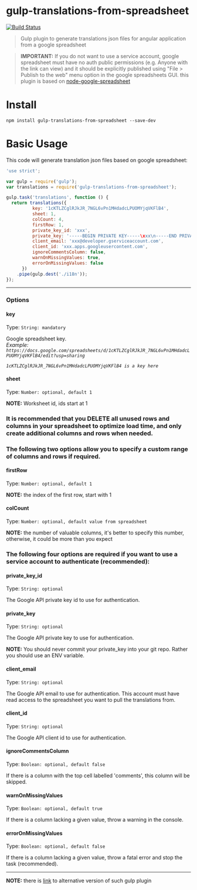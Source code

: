 # gulp-translations-from-spreadsheet

[![Build Status](https://travis-ci.org/mikhail-angelov/gulp-translations-from-spreadsheet.svg?branch=master)](https://travis-ci.org/mikhail-angelov/gulp-translations-from-spreadsheet)

> Gulp plugin to generate translations json files for angular application from a google spreadsheet

> **IMPORTANT:** If you do not want to use a service account, google spreadsheet must have no auth public permissions (e.g.  Anyone with the link can view)
> and it should be explicitly published using "File > Publish to the web" menu option in the google spreadsheets GUI.
> this plugin is based on [node-google-spreadsheet](https://github.com/theoephraim/node-google-spreadsheet)

# Install

```
npm install gulp-translations-from-spreadsheet --save-dev
```

# Basic Usage

This code will generate translation json files based on google spreadsheet:

```javascript
'use strict';

var gulp = require('gulp');
var translations = require('gulp-translations-from-spreadsheet');

gulp.task('translations', function () {
  return translations({
          key: '1cKTLZCglRJkJR_7NGL6vPn1MHdadcLPUOMYjqVKFlB4',
          sheet: 1,
          colCount: 4,
          firstRow: 1,
          private_key_id: 'xxx',
          private_key: '-----BEGIN PRIVATE KEY-----\xxx\n-----END PRIVATE KEY-----\n',
          client_email: 'xxx@developer.gserviceaccount.com',
          client_id: 'xxx.apps.googleusercontent.com',
          ignoreCommentsColumn: false,
          warnOnMissingValues: true,
          errorOnMissingValues: false
      })
    .pipe(gulp.dest('./i18n'));
});
```
---
### Options

#### key
Type: `String: mandatory`

Google spreadsheet key.  
*Example: `https://docs.google.com/spreadsheets/d/1cKTLZCglRJkJR_7NGL6vPn1MHdadcLPUOMYjqVKFlB4/edit?usp=sharing`*

*`1cKTLZCglRJkJR_7NGL6vPn1MHdadcLPUOMYjqVKFlB4 is a key here`*

#### sheet
Type: `Number: optional, default 1`

**NOTE:** Worksheet id, ids start at 1

### It is recommended that you DELETE all unused rows and columns in your spreadsheet to optimize load time, and only create additional columns and rows when needed.
### The following two options allow you to specify a custom range of columns and rows if required. 

#### firstRow
Type: `Number: optional, default 1`

**NOTE:** the index of the first row, start with 1

#### colCount
Type: `Number: optional, default value from spreadsheet`

**NOTE:** the number of valuable columns, it's better to specify this number, otherwise, it could be more than you expect

### The following four options are required if you want to use a service account to authenticate (recommended):

#### private_key_id
Type: `String: optional`

The Google API private key id to use for authentication.

#### private_key
Type: `String: optional`

The Google API private key to use for authentication.

**NOTE:** You should never commit your private_key into your git repo. Rather you should use an ENV variable.

#### client_email
Type: `String: optional`

The Google API email to use for authentication. This account must have read access to the spreadsheet you want to pull the translations from.

#### client_id
Type: `String: optional`

The Google API client id to use for authentication.

#### ignoreCommentsColumn
Type: `Boolean: optional, default false`

If there is a column with the top cell labelled 'comments', this column will be skipped.

#### warnOnMissingValues
Type: `Boolean: optional, default true`

If there is a column lacking a given value, throw a warning in the console.

#### errorOnMissingValues
Type: `Boolean: optional, default false`

If there is a column lacking a given value, throw a fatal error and stop the task (recommended).

---

**NOTE:** there is [link](https://github.com/marcbuils/gulp-i18n-gspreadsheet) to alternative version of such gulp plugin 